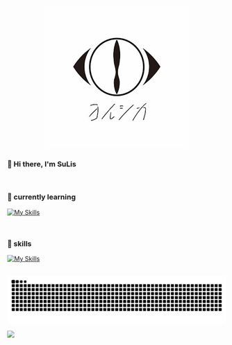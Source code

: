 <p align="center">
<img src="imgs/Yorushika_Logo.jpg"/>
</p>

### 👋 Hi there, I'm SuLis 

<br>

### 🌱 currently learning
[![My Skills](https://skillicons.dev/icons?i=go)](https://skillicons.dev)

<br>

### 🚀 skills
[![My Skills](https://skillicons.dev/icons?i=kotlin,androidstudio,java)](https://skillicons.dev)

<br>

<picture>
  <source media="(prefers-color-scheme: dark)" srcset="https://raw.githubusercontent.com/suisbuds/suisbuds/output/github-contribution-grid-snake-dark.svg">
  <source media="(prefers-color-scheme: light)" srcset="https://raw.githubusercontent.com/suisbuds/suisbuds/output/github-contribution-grid-snake.svg">
  <img alt="github contribution grid snake animation" src="https://raw.githubusercontent.com/suisbuds/suisbuds/output/github-contribution-grid-snake.svg">
</picture>

<br>


[![](https://count.getloli.com/get/@suisbuds.github.readme)](https://count.getloli.com/)



<!--
**suisbuds/suisbuds** is a ✨ _special_ ✨ repository because its `README.md` (this file) appears on your GitHub profile.

Here are some ideas to get you started:

- 🔭 I’m currently working on ...
- 🌱 I’m currently learning ...
- 👯 I’m looking to collaborate on ...
- 🤔 I’m looking for help with ...
- 💬 Ask me about ...
- 📫 How to reach me: ...
- 😄 Pronouns: ...
- ⚡ Fun fact: ...
-->


